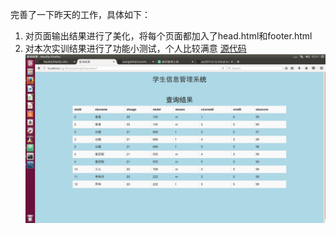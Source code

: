 完善了一下昨天的工作，具体如下：
1. 对页面输出结果进行了美化，将每个页面都加入了head.html和footer.html
2. 对本次实训结果进行了功能小测试，个人比较满意
[源代码](https://github.com/Njuliet/code)
![查询结果](https://github.com/Njuliet/MySQL-doc/blob/master/img/%E6%95%88%E6%9E%9C%E5%9B%BE.png)
